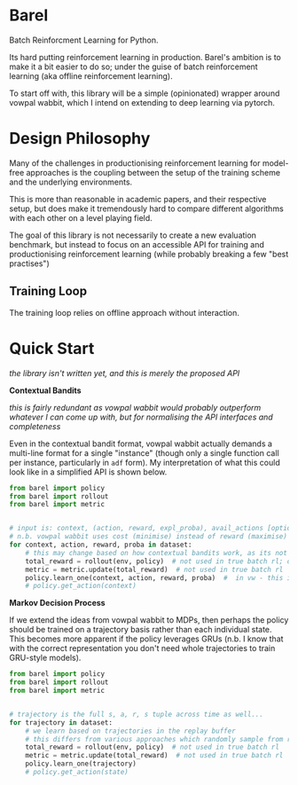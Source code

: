 # Barel

Batch Reinforcment Learning for Python.

Its hard putting reinforcement learning in production. Barel's ambition is to make it a bit easier to do so; under the guise of batch reinforcement learning (aka offline reinforcement learning).

To start off with, this library will be a simple (opinionated) wrapper around vowpal wabbit, which I intend on extending to deep learning via pytorch. 

# Design Philosophy

Many of the challenges in productionising reinforcement learning for model-free approaches is the coupling between the setup of the training scheme and the underlying environments. 

This is more than reasonable in academic papers, and their respective setup, but does make it tremendously hard to compare different algorithms with each other on a level playing field.

The goal of this library is not necessarily to create a new evaluation benchmark, but instead to focus on an accessible API for training and productionising reinforcement learning (while probably breaking a few "best practises")

## Training Loop

The training loop relies on offline approach without interaction. 

# Quick Start

_the library isn't written yet, and this is merely the proposed API_

**Contextual Bandits**

_this is fairly redundant as vowpal wabbit would probably outperform whatever I can come up with, but for normalising the API interfaces and completeness_

Even in the contextual bandit format, vowpal wabbit actually demands a multi-line format for a single "instance" (though only a single function call per instance, particularly in `adf` form). My interpretation of what this could look like in a simplified API is shown below.

```py
from barel import policy
from barel import rollout
from barel import metric


# input is: context, (action, reward, expl_proba), avail_actions [optional]
# n.b. vowpal wabbit uses cost (minimise) instead of reward (maximise)
for context, action, reward, proba in dataset:
    # this may change based on how contextual bandits work, as its not trajectory based.
    total_reward = rollout(env, policy)  # not used in true batch rl; do we overload it in vw style?
    metric = metric.update(total_reward)  # not used in true batch rl
    policy.learn_one(context, action, reward, proba)  #  in vw - this is interpretted as a multiline instance
    # policy.get_action(context)
```

**Markov Decision Process**

If we extend the ideas from vowpal wabbit to MDPs, then perhaps the policy should be trained on a trajectory basis rather than each individual state. This becomes more apparent if the policy leverages GRUs (n.b. I know that with the correct representation you don't need whole trajectories to train GRU-style models).

```py
from barel import policy
from barel import rollout
from barel import metric


# trajectory is the full s, a, r, s tuple across time as well...
for trajectory in dataset:
    # we learn based on trajectories in the replay buffer
    # this differs from various approaches which randomly sample from replay buffer
    total_reward = rollout(env, policy)  # not used in true batch rl
    metric = metric.update(total_reward)  # not used in true batch rl
    policy.learn_one(trajectory)
    # policy.get_action(state)

```




